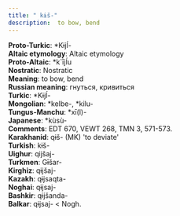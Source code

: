 ```yaml
---
title: " kɨš-"
description:  to bow, bend
---
```


<strong>Proto-Turkic</strong>:  *Kɨjĺ-<br>
<strong>Altaic etymology</strong>:  Altaic etymology<br>
<strong> Proto-Altaic</strong>:  *k`ī̀jĺu<br>
<strong>Nostratic</strong>:  Nostratic<br>
<strong>Meaning</strong>:  to bow, bend<br>
<strong>Russian meaning</strong>:  гнуться, кривиться<br>
<strong>Turkic</strong>:  *Kɨjĺ-<br>
<strong>Mongolian</strong>:  *kelbe-, *kilu-<br>
<strong>Tungus-Manchu</strong>:  *xī(l)-<br>
<strong>Japanese</strong>:  *kùsù-<br>
<strong>Comments</strong>:  EDT 670, VEWT 268, TMN 3, 571-573.<br>
<strong>Karakhanid</strong>:  qɨš- (MK) 'to deviate'<br>
<strong>Turkish</strong>:  kɨš-<br>
<strong>Uighur</strong>:  qijšaj-<br>
<strong>Turkmen</strong>:  Gɨ̄šar-<br>
<strong>Kirghiz</strong>:  qɨjšaj-<br>
<strong>Kazakh</strong>:  qɨjsaqta-<br>
<strong>Noghai</strong>:  qɨjsaj-<br>
<strong>Bashkir</strong>:  qɨjšanda-<br>
<strong>Balkar</strong>:  qɨjsaj- < Nogh.<br>


